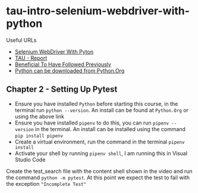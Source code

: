 # tau-intro-selenium-webdriver-with-python

Useful URLs

- [Selenium WebDriver With Pyton](https://testautomationu.applitools.com/selenium-webdriver-python-tutorial/)
- [TAU - Report](https://github.com/AndyLPK247/tau-intro-selenium-py)
- [Beneficial To Have Followed Previously](https://testautomationu.applitools.com/python-tutorial/)
- [Python can be downloaded from Python.Org](https://www.python.org/downloads/)

## Chapter 2 - Setting Up Pytest

- Ensure you have installed `Python` before starting this course, in the terminal run `python --version`.  An install can be found at `Python.Org` or using the above link
- Ensure you have installed `pipenv` to do this, you can run `pipenv --version` in the terminal.  An install can be installed using the command `pip install pipenv`
- Create a virtual environment, run the command in the terminal `pipenv install`
- Activate your shell by running `pipenv shell`, I am running this in Visual Studio Code

Create the test_search file with the content shell shown in the video and run the command `python -m pytest`.
At this point we expect the test to fail with the exception `"Incomplete Test"`
